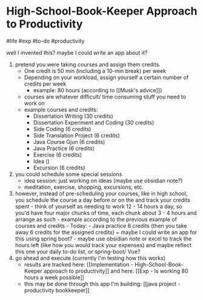 # High-School-Book-Keeper Approach to Productivity
#life #exp #to-do #productivity 

well I invented this?
maybe  I could write an app about it?

1. pretend you were taking courses and assign them credits. 
	- One credit is 50 min (including a 10-min break) per week
	- Depending on your workload, assign yourself a certain number of credits per week
		- example: 80 hours (according to [[Musk's advice]])
	- courses are whatever difficult/ time consuming stuff you need to work on
 	- example courses and credits:
		- Dissertation Writing (30 credits)
		- Dissertation Experiment and Coding (30 credits)
		- Side Coding (6 credits)
		- Side Translation Project (6 credits)
		- Java Course Gjun (6 credits)
		- Java Practice (6 credits)
		- Exercise (6 credits)
		- Idea ()
		- Excursion (6 credits)
2. you could schedule some special sessions
	- idea session: just working on ideas (maybe use obsidian note?)
	- meditation, exercise, shopping, excursions, etc.
3.  however, instead of pre-scheduling your courses, like in high school, you schedule the course a day before or on the and track your credits spent
		- think of yourself as needing to work 12 - 14 hours a day, so you'd have four major chunks of time, each chunk about 3 - 4 hours and arrange as such
		- example according to the previous example of courses and credits
			- Today:
				- Java practice 6 credits (then you take away 6 credits for the assigned credits) ~ maybe I could write an app for this using spring boot?
		- maybe use obsidian note or excel to track the hours left (like how you would track your expenses) and maybe reflect this one your daily to-do list, or spring-boot/ Vue?
4. go ahead and execute (currently I'm testing how this works)
	- results are tracked here: [[Implementation - High-School-Book-Keeper approach to productivity]] and here: [[Exp - Is working 80 hours a week possible]]
	- this may be done through this app I'm building: [[java project - productivity bookkeeper]]
